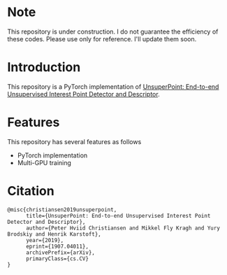 # Note

This repository is under construction. I do not guarantee the efficiency of these codes. Please use only for reference. I'll update them soon.

# Introduction

This repository is a PyTorch implementation of [UnsuperPoint: End-to-end Unsupervised Interest Point Detector and Descriptor](https://arxiv.org/abs/1907.04011).

# Features

This repository has several features as follows

* PyTorch implementation
* Multi-GPU training

# Citation

```
@misc{christiansen2019unsuperpoint,
      title={UnsuperPoint: End-to-end Unsupervised Interest Point Detector and Descriptor}, 
      author={Peter Hviid Christiansen and Mikkel Fly Kragh and Yury Brodskiy and Henrik Karstoft},
      year={2019},
      eprint={1907.04011},
      archivePrefix={arXiv},
      primaryClass={cs.CV}
}
```




